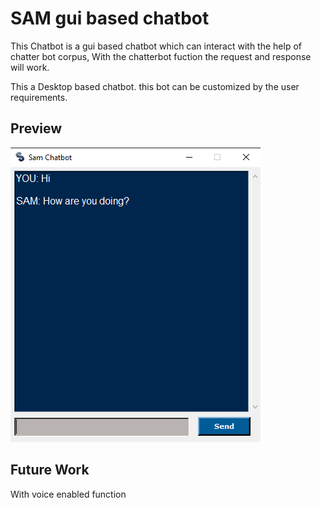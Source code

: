 # SAM gui based chatbot
This Chatbot is a gui based chatbot which can interact with the help of chatter bot corpus, With the chatterbot fuction the request and response will work.


This a Desktop based chatbot. this bot can be customized by the user requirements.


## Preview
![](botimg.png)

## Future Work 
With voice enabled function
